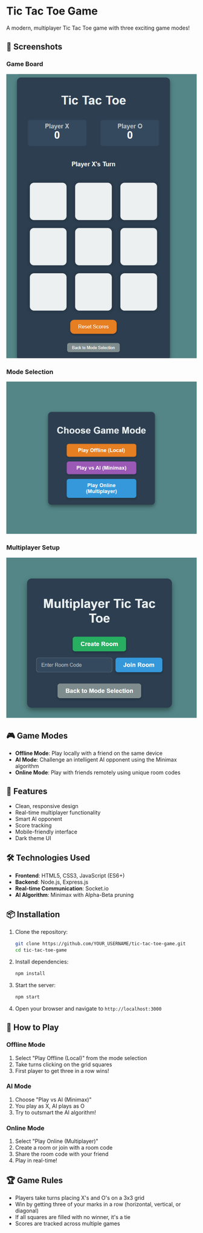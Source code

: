 # Tic Tac Toe Game
A modern, multiplayer Tic Tac Toe game with three exciting game modes!

## 📸 Screenshots

### Game Board
![Game Board](public/images/Screenshot%202025-07-31%20132133.png)

### Mode Selection
![Mode Selection](public/images/Screenshot%202025-07-31%20132048.png)

### Multiplayer Setup
![Multiplayer Setup](public/images/Screenshot%202025-07-31%20132100.png)

## 🎮 Game Modes
- **Offline Mode**: Play locally with a friend on the same device
- **AI Mode**: Challenge an intelligent AI opponent using the Minimax algorithm
- **Online Mode**: Play with friends remotely using unique room codes

## 🚀 Features
- Clean, responsive design
- Real-time multiplayer functionality
- Smart AI opponent
- Score tracking
- Mobile-friendly interface
- Dark theme UI

## 🛠️ Technologies Used
- **Frontend**: HTML5, CSS3, JavaScript (ES6+)
- **Backend**: Node.js, Express.js
- **Real-time Communication**: Socket.io
- **AI Algorithm**: Minimax with Alpha-Beta pruning

## 📦 Installation
1. Clone the repository:
   ```bash
   git clone https://github.com/YOUR_USERNAME/tic-tac-toe-game.git
   cd tic-tac-toe-game
   ```

2. Install dependencies:
   ```bash
   npm install
   ```

3. Start the server:
   ```bash
   npm start
   ```

4. Open your browser and navigate to `http://localhost:3000`

## 🎯 How to Play

### Offline Mode
1. Select "Play Offline (Local)" from the mode selection
2. Take turns clicking on the grid squares
3. First player to get three in a row wins!

### AI Mode  
1. Choose "Play vs AI (Minimax)" 
2. You play as X, AI plays as O
3. Try to outsmart the AI algorithm!

### Online Mode
1. Select "Play Online (Multiplayer)"
2. Create a room or join with a room code
3. Share the room code with your friend
4. Play in real-time!

## 🏆 Game Rules
- Players take turns placing X's and O's on a 3x3 grid
- Win by getting three of your marks in a row (horizontal, vertical, or diagonal)
- If all squares are filled with no winner, it's a tie
- Scores are tracked across multiple games